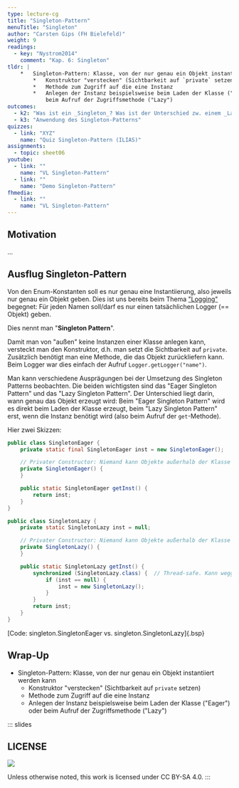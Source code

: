 ```yaml
---
type: lecture-cg
title: "Singleton-Pattern"
menuTitle: "Singleton"
author: "Carsten Gips (FH Bielefeld)"
weight: 9
readings:
  - key: "Nystrom2014"
    comment: "Kap. 6: Singleton"
tldr: |
    *   Singleton-Pattern: Klasse, von der nur genau ein Objekt instantiiert werden kann
        *   Konstruktor "verstecken" (Sichtbarkeit auf `private` setzen)
        *   Methode zum Zugriff auf die eine Instanz
        *   Anlegen der Instanz beispielsweise beim Laden der Klasse ("Eager") oder
            beim Aufruf der Zugriffsmethode ("Lazy")
outcomes:
  - k2: "Was ist ein _Singleton_? Was ist der Unterschied zw. einem _Lazy_ und einem _Eager_ Singleton?"
  - k3: "Anwendung des Singleton-Patterns"
quizzes:
  - link: "XYZ"
    name: "Quiz Singleton-Pattern (ILIAS)"
assignments:
  - topic: sheet06
youtube:
  - link: ""
    name: "VL Singleton-Pattern"
  - link: ""
    name: "Demo Singleton-Pattern"
fhmedia:
  - link: ""
    name: "VL Singleton-Pattern"
---
```



## Motivation

...


## Ausflug Singleton-Pattern

Von den Enum-Konstanten soll es nur genau eine Instantiierung, also jeweils nur genau ein Objekt geben. Dies
ist uns bereits beim Thema ["Logging"](pm_logging.html) begegnet: Für jeden Namen soll/darf es nur einen
tatsächlichen Logger (== Objekt) geben.

Dies nennt man "**Singleton Pattern**".

Damit man von "außen" keine Instanzen einer Klasse anlegen kann, versteckt man den Konstruktor, d.h. man setzt
die Sichtbarkeit auf `private`. Zusätzlich benötigt man eine Methode, die das Objekt zurückliefern kann. Beim
Logger war dies einfach der Aufruf `Logger.getLogger("name")`.

Man kann verschiedene Ausprägungen bei der Umsetzung des Singleton Patterns beobachten. Die beiden wichtigsten
sind das "Eager Singleton Pattern" und das "Lazy Singleton Pattern". Der Unterschied liegt darin, wann genau
das Objekt erzeugt wird: Beim "Eager Singleton Pattern" wird es direkt beim Laden der Klasse erzeugt, beim
"Lazy Singleton Pattern" erst, wenn die Instanz benötigt wird (also beim Aufruf der `get`-Methode).

Hier zwei Skizzen:

```java
public class SingletonEager {
    private static final SingletonEager inst = new SingletonEager();

    // Privater Constructor: Niemand kann Objekte außerhalb der Klasse anlegen
    private SingletonEager() {
    }

    public static SingletonEager getInst() {
        return inst;
    }
}

public class SingletonLazy {
    private static SingletonLazy inst = null;

    // Privater Constructor: Niemand kann Objekte außerhalb der Klasse anlegen
    private SingletonLazy() {
    }

    public static SingletonLazy getInst() {
        synchronized (SingletonLazy.class) {  // Thread-safe. Kann weggelassen werden bei Single-Threaded Gebrauch
            if (inst == null) {
                inst = new SingletonLazy();
            }
        }
        return inst;
    }
}
```

[Code: singleton.SingletonEager vs. singleton.SingletonLazy]{.bsp}



## Wrap-Up

*   Singleton-Pattern: Klasse, von der nur genau ein Objekt instantiiert werden kann
    *   Konstruktor "verstecken" (Sichtbarkeit auf `private` setzen)
    *   Methode zum Zugriff auf die eine Instanz
    *   Anlegen der Instanz beispielsweise beim Laden der Klasse ("Eager") oder
        beim Aufruf der Zugriffsmethode ("Lazy")







<!-- DO NOT REMOVE - THIS IS A LAST SLIDE TO INDICATE THE LICENSE AND POSSIBLE EXCEPTIONS (IMAGES, ...). -->
::: slides
## LICENSE
![](https://licensebuttons.net/l/by-sa/4.0/88x31.png)

Unless otherwise noted, this work is licensed under CC BY-SA 4.0.
:::
